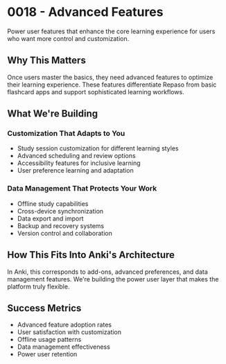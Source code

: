 # 0018 - Advanced Features

Power user features that enhance the core learning experience for users who want more control and customization.

## Why This Matters

Once users master the basics, they need advanced features to optimize their learning experience. These features differentiate Repaso from basic flashcard apps and support sophisticated learning workflows.

## What We're Building

### Customization That Adapts to You
- Study session customization for different learning styles
- Advanced scheduling and review options
- Accessibility features for inclusive learning
- User preference learning and adaptation

### Data Management That Protects Your Work
- Offline study capabilities
- Cross-device synchronization
- Data export and import
- Backup and recovery systems
- Version control and collaboration

## How This Fits Into Anki's Architecture

In Anki, this corresponds to add-ons, advanced preferences, and data management features. We're building the power user layer that makes the platform truly flexible.

## Success Metrics

- Advanced feature adoption rates
- User satisfaction with customization
- Offline usage patterns
- Data management effectiveness
- Power user retention
